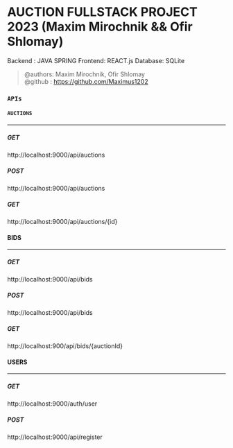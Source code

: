 # AUCTION FULLSTACK PROJECT 2023 (Maxim Mirochnik && Ofir Shlomay)

Backend : JAVA SPRING
Frontend: REACT.js
Database: SQLite

> @authors: Maxim Mirochnik, Ofir Shlomay<br>
> @github : https://github.com/Maximus1202 <br>

### `APIs`

#### `AUCTIONS`
--------------------------------
##### GET
http://localhost:9000/api/auctions

##### POST
http://localhost:9000/api/auctions

##### GET
http://localhost:9000/api/auctions/{id}

#### BIDS
--------------------------------
##### GET
http://localhost:9000/api/bids

##### POST
http://localhost:9000/api/bids

##### GET
http://localhost:900/api/bids/{auctionId}

#### USERS
---------------------------------
##### GET
http://localhost:9000/auth/user

##### POST
http://localhost:9000/api/register

